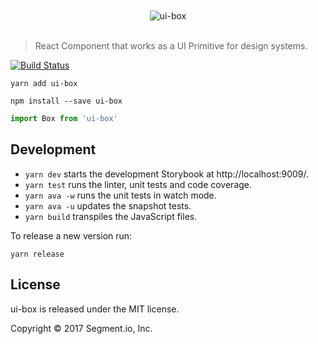 <div align="center">
	<br>
	<br>
	<img src="https://github.com/segmentio/ui-box/blob/master/logo.svg?raw=true" alt="ui-box">
	<br>
	<br>
</div>

> React Component that works as a UI Primitive for design systems.

[![Build Status](https://circleci.com/gh/segmentio/ui-box/tree/master.svg?style=svg)](https://circleci.com/gh/segmentio/ui-box/tree/master)

```
yarn add ui-box
```

```
npm install --save ui-box
```

```javascript
import Box from 'ui-box'
```

## Development

* `yarn dev` starts the development Storybook at http://localhost:9009/.
* `yarn test` runs the linter, unit tests and code coverage.
* `yarn ava -w` runs the unit tests in watch mode.
* `yarn ava -u` updates the snapshot tests.
* `yarn build` transpiles the JavaScript files.

To release a new version run:

```
yarn release
```

## License

ui-box is released under the MIT license.

Copyright © 2017 Segment.io, Inc.

